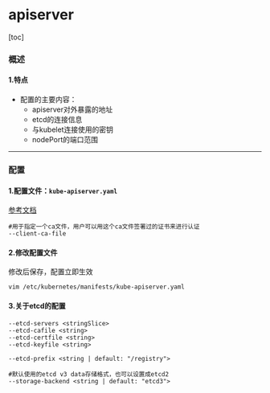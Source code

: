# apiserver

[toc]

### 概述

#### 1.特点
* 配置的主要内容：
  * apiserver对外暴露的地址
  * etcd的连接信息
  * 与kubelet连接使用的密钥
  * nodePort的端口范围

***

### 配置

#### 1.配置文件：`kube-apiserver.yaml`
[参考文档](https://kubernetes.io/docs/reference/command-line-tools-reference/kube-apiserver/)
```shell
#用于指定一个ca文件，用户可以用这个ca文件签署过的证书来进行认证
--client-ca-file
```

#### 2.修改配置文件
修改后保存，配置立即生效
```shell
vim /etc/kubernetes/manifests/kube-apiserver.yaml
```

#### 3.关于etcd的配置
```shell
--etcd-servers <stringSlice>
--etcd-cafile <string>
--etcd-certfile <string>
--etcd-keyfile <string>

--etcd-prefix <string | default: "/registry">

#默认使用的etcd v3 data存储格式，也可以设置成etcd2
--storage-backend <string | default: "etcd3">
```
